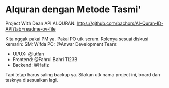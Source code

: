 # Alquran dengan Metode Tasmi'
Project With Dean
API ALQURAN: 
https://github.com/bachors/Al-Quran-ID-API?tab=readme-ov-file

Kita nggak pakai PM ya. Pakai PO utk scrum. Rolenya sesuai diskusi kemarin:
SM: Wifda
PO: @Anwar 
Development Team:
- UI/UX: @lutfan 
- Frontend: @Fahrul Bahri TI23B 
- Backend: @Hafiz 
 
Tapi tetap harus saling backup ya. Silakan utk nama project ini, board dan tasknya disesuaikan lagi.
